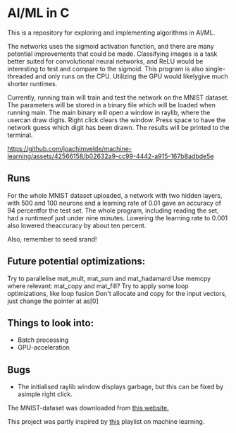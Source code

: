 # AI/ML in C
This is a repository for exploring and implementing algorithms in AI/ML.

The networks uses the sigmoid activation function, and there are many potential
improvements that could be made. Classifying images is a task better suited for
convolutional neural networks, and ReLU would be interesting to test and compare to the sigmoid.
This program is also single-threaded and only runs on the CPU. Utilizing the GPU would likelygive much shorter runtimes.

Currently, running train will train and test the network on the MNIST dataset.
The parameters will be stored in a binary file which will be loaded when running main.
The main binary will open a window in raylib, where the usercan draw digits. Right click clears the window.
Press space to have the network guess which digit has been drawn. The results will be printed to the terminal.


https://github.com/joachimvelde/machine-learning/assets/42566158/b02632a9-cc99-4442-a915-167b8adbde5e



## Runs
For the whole MNIST dataset uploaded, a network with two hidden layers, with
500 and 100 neurons and a learning rate of 0.01 gave an accuracy of 94 percentfor the test set.
The whole program, including reading the set, had a runtimeof just under nine minutes.
Lowering the learning rate to 0.001 also lowered theaccuracy by about ten percent.

Also, remember to seed srand!

## Future potential optimizations:
Try to parallelise mat_mult, mat_sum and mat_hadamard
Use memcpy where relevant: mat_copy and mat_fill?
Try to apply some loop optimizations, like loop fusion
Don't allocate and copy for the input vectors, just change the pointer at as[0]

## Things to look into:
* Batch processing
* GPU-acceleration

## Bugs
* The initialised raylib window displays garbage, but this can be fixed by asimple right click.

The MNIST-dataset was downloaded from [this website.](http://yann.lecun.com/exdb/mnist/)

This project was partly inspired by [this](https://www.youtube.com/playlist?list=PLpM-Dvs8t0VZPZKggcql-MmjaBdZKeDMw) playlist on machine learning.

